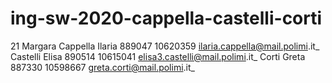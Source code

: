 # ing-sw-2020-cappella-castelli-corti
21
Margara
Cappella Ilaria 889047 10620359 ilaria.cappella@mail.polimi.it_
Castelli Elisa 890514 10615041 elisa3.castelli@mail.polimi.it_
Corti Greta 887330 10598667 greta.corti@mail.polimi.it_
